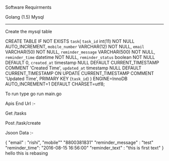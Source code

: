 Software Requirments 

Golang (1.5)
Mysql

----------------------------------------------------------------

Create the mysql table

CREATE TABLE IF NOT EXISTS `task`(
  `task_id` int(11) NOT NULL AUTO_INCREMENT,
  `mobile_number` VARCHAR(12) NOT NULL,
  `email` VARCHAR(50) NOT NULL,
  `reminder_message` VARCHAR(500) NOT NULL,
  `reminder_time`  datetime NOT NULL,
  `reminder_status` boolean NOT NULL DEFAULT 0,
  `created_at` timestamp NULL DEFAULT CURRENT_TIMESTAMP COMMENT 'Created Time',
  `updated_at` timestamp NULL DEFAULT CURRENT_TIMESTAMP ON UPDATE CURRENT_TIMESTAMP COMMENT 'Updated Time',
   PRIMARY KEY (`task_id`)
 ) ENGINE=InnoDB AUTO_INCREMENT=1 DEFAULT CHARSET=utf8;


To run type go run main.go

Apis End Url :- 

Get /tasks

Post /task/create

Jsoon Data :- 

{
"email" : "rishi",
"mobile"" "8800381831"
"reminder_message" : "test"
"reminder_time": "2016-08-15 16:56:00"
"reminder_text" : "this is first text" 
}
hello this is rebasing
